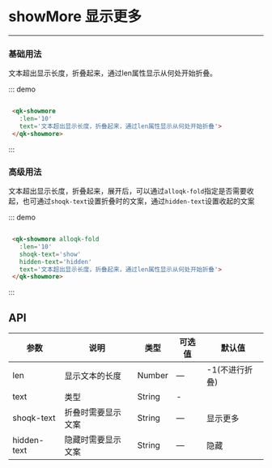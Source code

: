 # showMore 显示更多
----

### 基础用法
文本超出显示长度，折叠起来，通过len属性显示从何处开始折叠。

<div class="demo-block">
  <qk-showmore :len='10' text='文本超出显示长度，折叠起来，通过len属性显示从何处开始折叠。'>
  </qk-showmore>
</div>

::: demo
```html

 <qk-showmore 
   :len='10' 
   text='文本超出显示长度，折叠起来，通过len属性显示从何处开始折叠'>
 </qk-showmore>

```
:::

### 高级用法
文本超出显示长度，折叠起来，展开后，可以通过```alloqk-fold```指定是否需要收起，也可通过```shoqk-text```设置折叠时的文案，通过```hidden-text```设置收起的文案

<div class="demo-block">
  <qk-showmore 
    alloqk-fold 
    shoqk-text='show'
    hidden-text='hidden'
    :len='10' 
    text='文本超出显示长度，折叠起来，展开后，可以通过 allowFold 指定是否需要收起'>
  </qk-showmore>
</div>


::: demo
```html

 <qk-showmore alloqk-fold
   :len='10' 
   shoqk-text='show'
   hidden-text='hidden'
   text='文本超出显示长度，折叠起来，通过len属性显示从何处开始折叠'>
 </qk-showmore>

```
:::

## API

| 参数      | 说明          | 类型      | 可选值                           | 默认值  |
|---------- |-------------- |---------- |--------------------------------  |-------- |
| len | 显示文本的长度 | Number | — | -1(不进行折叠) |
| text | 类型 | String | - |  |
| shoqk-text | 折叠时需要显示文案 | String | — | 显示更多 |
| hidden-text | 隐藏时需要显示文案 | String | — | 隐藏 |
